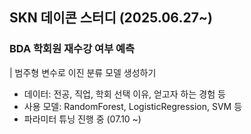 ## SKN 데이콘 스터디 (2025.06.27~)

### BDA 학회원 재수강 여부 예측
| 범주형 변수로 이진 분류 모델 생성하기
- 데이터: 전공, 직업, 학회 선택 이유, 얻고자 하는 경험 등
- 사용 모델: RandomForest, LogisticRegression, SVM 등
- 파라미터 튜닝 진행 중 (07.10 ~)
